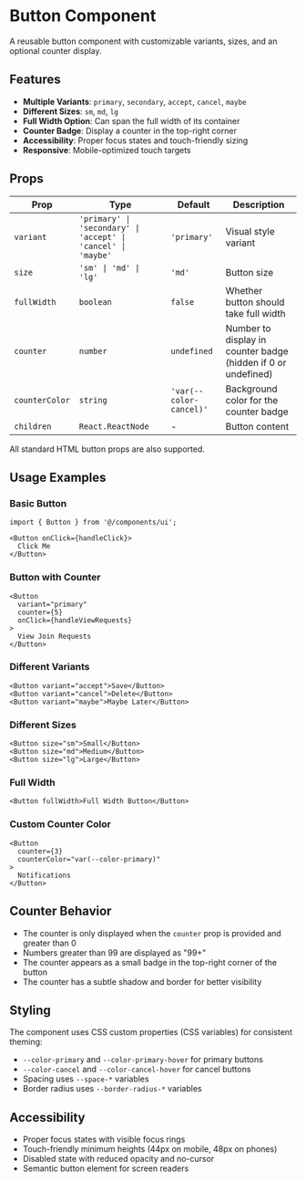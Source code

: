 # Button Component

A reusable button component with customizable variants, sizes, and an optional counter display.

## Features

- **Multiple Variants**: `primary`, `secondary`, `accept`, `cancel`, `maybe`
- **Different Sizes**: `sm`, `md`, `lg`
- **Full Width Option**: Can span the full width of its container
- **Counter Badge**: Display a counter in the top-right corner
- **Accessibility**: Proper focus states and touch-friendly sizing
- **Responsive**: Mobile-optimized touch targets

## Props

| Prop | Type | Default | Description |
|------|------|---------|-------------|
| `variant` | `'primary' \| 'secondary' \| 'accept' \| 'cancel' \| 'maybe'` | `'primary'` | Visual style variant |
| `size` | `'sm' \| 'md' \| 'lg'` | `'md'` | Button size |
| `fullWidth` | `boolean` | `false` | Whether button should take full width |
| `counter` | `number` | `undefined` | Number to display in counter badge (hidden if 0 or undefined) |
| `counterColor` | `string` | `'var(--color-cancel)'` | Background color for the counter badge |
| `children` | `React.ReactNode` | - | Button content |

All standard HTML button props are also supported.

## Usage Examples

### Basic Button
```tsx
import { Button } from '@/components/ui';

<Button onClick={handleClick}>
  Click Me
</Button>
```

### Button with Counter
```tsx
<Button 
  variant="primary" 
  counter={5}
  onClick={handleViewRequests}
>
  View Join Requests
</Button>
```

### Different Variants
```tsx
<Button variant="accept">Save</Button>
<Button variant="cancel">Delete</Button>
<Button variant="maybe">Maybe Later</Button>
```

### Different Sizes
```tsx
<Button size="sm">Small</Button>
<Button size="md">Medium</Button>
<Button size="lg">Large</Button>
```

### Full Width
```tsx
<Button fullWidth>Full Width Button</Button>
```

### Custom Counter Color
```tsx
<Button 
  counter={3}
  counterColor="var(--color-primary)"
>
  Notifications
</Button>
```

## Counter Behavior

- The counter is only displayed when the `counter` prop is provided and greater than 0
- Numbers greater than 99 are displayed as "99+"
- The counter appears as a small badge in the top-right corner of the button
- The counter has a subtle shadow and border for better visibility

## Styling

The component uses CSS custom properties (CSS variables) for consistent theming:
- `--color-primary` and `--color-primary-hover` for primary buttons
- `--color-cancel` and `--color-cancel-hover` for cancel buttons
- Spacing uses `--space-*` variables
- Border radius uses `--border-radius-*` variables

## Accessibility

- Proper focus states with visible focus rings
- Touch-friendly minimum heights (44px on mobile, 48px on phones)
- Disabled state with reduced opacity and no-cursor
- Semantic button element for screen readers
